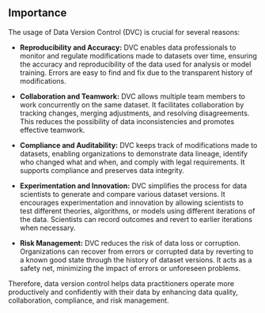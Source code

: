 ## Importance

The usage of Data Version Control (DVC) is crucial for several reasons:

- **Reproducibility and Accuracy:** DVC enables data professionals to monitor and regulate modifications made to datasets over time, ensuring the accuracy and reproducibility of the data used for analysis or model training. Errors are easy to find and fix due to the transparent history of modifications.

- **Collaboration and Teamwork:** DVC allows multiple team members to work concurrently on the same dataset. It facilitates collaboration by tracking changes, merging adjustments, and resolving disagreements. This reduces the possibility of data inconsistencies and promotes effective teamwork.

- **Compliance and Auditability:** DVC keeps track of modifications made to datasets, enabling organizations to demonstrate data lineage, identify who changed what and when, and comply with legal requirements. It supports compliance and preserves data integrity.

- **Experimentation and Innovation:** DVC simplifies the process for data scientists to generate and compare various dataset versions. It encourages experimentation and innovation by allowing scientists to test different theories, algorithms, or models using different iterations of the data. Scientists can record outcomes and revert to earlier iterations when necessary.

- **Risk Management:** DVC reduces the risk of data loss or corruption. Organizations can recover from errors or corrupted data by reverting to a known good state through the history of dataset versions. It acts as a safety net, minimizing the impact of errors or unforeseen problems.

Therefore, data version control helps data practitioners operate more productively and confidently with their data by enhancing data quality, collaboration, compliance, and risk management.
